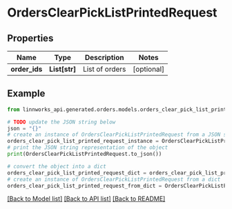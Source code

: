 # OrdersClearPickListPrintedRequest


## Properties

Name | Type | Description | Notes
------------ | ------------- | ------------- | -------------
**order_ids** | **List[str]** | List of orders | [optional] 

## Example

```python
from linnworks_api.generated.orders.models.orders_clear_pick_list_printed_request import OrdersClearPickListPrintedRequest

# TODO update the JSON string below
json = "{}"
# create an instance of OrdersClearPickListPrintedRequest from a JSON string
orders_clear_pick_list_printed_request_instance = OrdersClearPickListPrintedRequest.from_json(json)
# print the JSON string representation of the object
print(OrdersClearPickListPrintedRequest.to_json())

# convert the object into a dict
orders_clear_pick_list_printed_request_dict = orders_clear_pick_list_printed_request_instance.to_dict()
# create an instance of OrdersClearPickListPrintedRequest from a dict
orders_clear_pick_list_printed_request_from_dict = OrdersClearPickListPrintedRequest.from_dict(orders_clear_pick_list_printed_request_dict)
```
[[Back to Model list]](../README.md#documentation-for-models) [[Back to API list]](../README.md#documentation-for-api-endpoints) [[Back to README]](../README.md)


